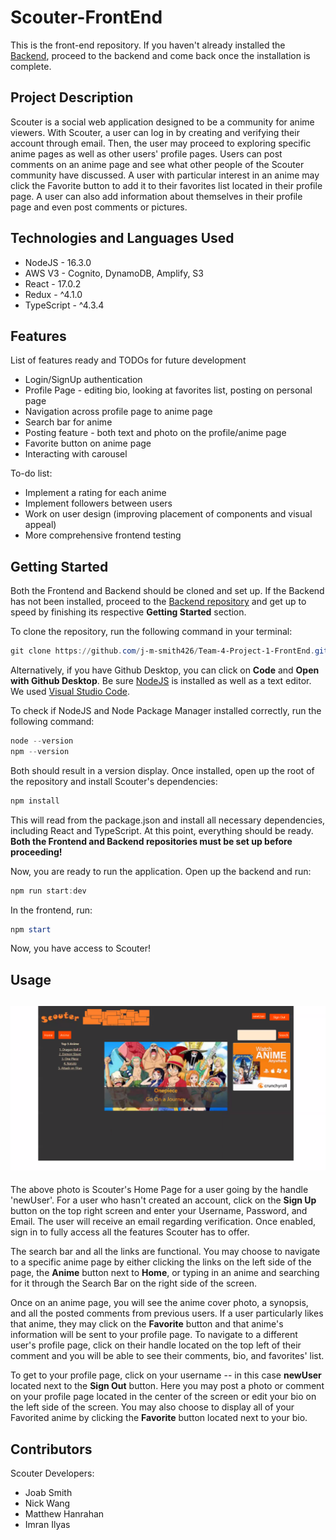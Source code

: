 # Scouter-FrontEnd
This is the front-end repository. If you haven't already installed the [Backend](https://github.com/j-m-smith426/Team-4-Project-1), proceed to the backend and come back once the installation is complete.

## Project Description
Scouter is a social web application designed to be a community for anime viewers. With Scouter, a user can log in by creating and verifying their account through email. Then, the user may proceed to exploring specific anime pages as well as other users' profile pages. Users can post comments on an anime page and see what other people of the Scouter community have discussed. A user with particular interest in an anime may click the Favorite button to add it to their favorites list located in their profile page. A user can also add information about themselves in their profile page and even post comments or pictures. 

## Technologies and Languages Used
* NodeJS - 16.3.0
* AWS V3 - Cognito, DynamoDB, Amplify, S3
* React - 17.0.2
* Redux - ^4.1.0
* TypeScript - ^4.3.4

## Features

List of features ready and TODOs for future development
* Login/SignUp authentication
* Profile Page - editing bio, looking at favorites list, posting on personal page
* Navigation across profile page to anime page
* Search bar for anime
* Posting feature - both text and photo on the profile/anime page
* Favorite button on anime page
* Interacting with carousel

To-do list:
* Implement a rating for each anime
* Implement followers between users
* Work on user design (improving placement of components and visual appeal)
* More comprehensive frontend testing

## Getting Started
Both the Frontend and Backend should be cloned and set up. If the Backend has not been installed, proceed to the [Backend repository](https://github.com/j-m-smith426/Team-4-Project-1) and get up to speed by finishing its respective **Getting Started** section.

To clone the repository, run the following command in your terminal:
```powershell
git clone https://github.com/j-m-smith426/Team-4-Project-1-FrontEnd.git
```
Alternatively, if you have Github Desktop, you can click on **Code** and **Open with Github Desktop**.
Be sure [NodeJS](https://nodejs.org/en/download/) is installed as well as a text editor. We used [Visual Studio Code](https://code.visualstudio.com/download).

To check if NodeJS and Node Package Manager installed correctly, run the following command:
```powershell
node --version
npm --version
```
Both should result in a version display.
Once installed, open up the root of the repository and install Scouter's dependencies: 
```powershell
npm install
```
This will read from the package.json and install all necessary dependencies, including React and TypeScript. At this point, everything should be ready.
**Both the Frontend and Backend repositories must be set up before proceeding!**

Now, you are ready to run the application. Open up the backend and run:
```powershell
npm run start:dev
```
In the frontend, run:
```powershell
npm start
```
Now, you have access to Scouter!

## Usage

![Scouter Home Page](public/ScouterHomepage.png)
----
The above photo is Scouter's Home Page for a user going by the handle 'newUser'.
For a user who hasn't created an account, click on the **Sign Up** button on the top right screen and enter your Username, Password, and Email. The user will receive an email regarding verification. Once enabled, sign in to fully access all the features Scouter has to offer.


The search bar and all the links are functional. You may choose to navigate to a specific anime page by either clicking the links on the left side of the page, the **Anime** button next to **Home**, or typing in an anime and searching for it through the Search Bar on the right side of the screen.


Once on an anime page, you will see the anime cover photo, a synopsis, and all the posted comments from previous users. If a user particularly likes that anime, they may click on the **Favorite** button and that anime's information will be sent to your profile page. To navigate to a different user's profile page, click on their handle located on the top left of their comment and you will be able to see their comments, bio, and favorites' list.


To get to your profile page, click on your username -- in this case **newUser** located next to the **Sign Out** button. Here you may post a photo or comment on your profile page located in the center of the screen or edit your bio on the left side of the screen. You may also choose to display all of your Favorited anime by clicking the **Favorite** button located next to your bio.

## Contributors
Scouter Developers:
* Joab Smith 
* Nick Wang 
* Matthew Hanrahan 
* Imran Ilyas
